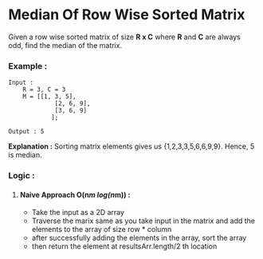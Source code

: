 # Median Of Row Wise Sorted Matrix

Given a row wise sorted matrix of size **R x C** where **R** and **C** are always odd, find the median of the matrix.

### Example :

```
Input :
	R = 3, C = 3
	M = [[1, 3, 5], 
             [2, 6, 9], 
             [3, 6, 9]
            ];

Output : 5
```
**Explanation :** Sorting matrix elements gives us {1,2,3,3,5,6,6,9,9}. Hence, 5 is median.

### Logic :

1. #### Naive Approach O(n*m log(n*m)) :
    - Take the input as a 2D array
    - Traverse the marix same as you take input in the matrix and add the elements to the array of size row * column
    - after successfully adding the elements in the array, sort the array
    - then return the element at resultsArr.length/2 th location
